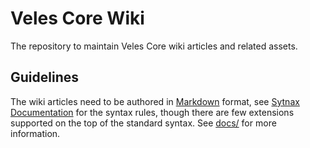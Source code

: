 # Veles Core Wiki
The repository to maintain Veles Core wiki articles and related assets.

## Guidelines
The wiki articles need to be authored in [Markdown](https://daringfireball.net/projects/markdown/) format,
see [Sytnax Documentation](https://daringfireball.net/projects/markdown/syntax) for the syntax rules,
though there are few extensions supported on the top of the standard syntax. See [docs/](docs/) for more
information.
